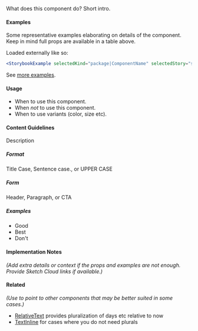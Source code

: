 What does this component do? Short intro.

#### Examples

Some representative examples elaborating on details of the component. Keep in mind full props
are available in a table above.

Loaded externally like so:

```jsx noeditor
<StorybookExample selectedKind="package|ComponentName" selectedStory="story name" />
```

See [more examples](http://ui.zenefits.com/app/stories/?selectedKind=package|ComponentName).

#### Usage

- When to use this component.
- When _not_ to use this component.
- When to use variants (color, size etc).

#### Content Guidelines

<!-- optional -->

Description

##### Format

Title Case, Sentence case., or UPPER CASE

##### Form

Header, Paragraph, or CTA

##### Examples

- Good
- Best
- Don't

#### Implementation Notes

<!-- optional -->

_(Add extra details or context if the props and examples are not enough. Provide Sketch Cloud links if available.)_

#### Related

<!-- optional -->

_(Use to point to other components that may be better suited in some cases.)_

- [RelativeText](#!/RelativeText) provides pluralization of days etc relative to now
- [TextInline](#!/TextInline) for cases where you do not need plurals
